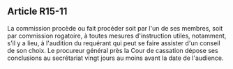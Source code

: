 Article R15-11
----
La commission procède ou fait procéder soit par l'un de ses membres, soit par
commission rogatoire, à toutes mesures d'instruction utiles, notamment, s'il y a
lieu, à l'audition du requérant qui peut se faire assister d'un conseil de son
choix. Le procureur général près la Cour de cassation dépose ses conclusions au
secrétariat vingt jours au moins avant la date de l'audience.
